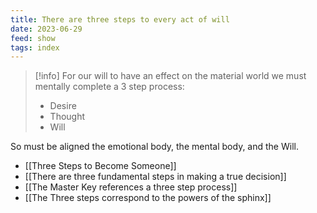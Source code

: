 ```yaml
---
title: There are three steps to every act of will
date: 2023-06-29
feed: show
tags: index
---
```


>[!info] For our will to have an effect on the material world we must mentally complete a 3 step process:
> - Desire
> - Thought
> - Will

So must be aligned the emotional body, the mental body, and the Will.

- [[Three Steps to Become Someone]]
- [[There are three fundamental steps in making a true decision]]
- [[The Master Key references a three step process]]
- [[The Three steps correspond to the powers of the sphinx]]